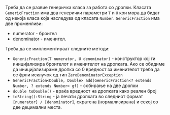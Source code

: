Треба да се развие генеричка класа за работа со дропки. Класата `GenericFraction` има два генерички параметри `T` и `U` кои мора да бидат од некоја класа која наследува од класата `Number`. `GenericFraction` има две променливи:

- numerator - броител
- denominator - именител.

Треба да се имплементираат следните методи:

- `GenericFraction(T numerator, U denominator)` - конструктор кој ги иницијализира броителот и именителот на дропката. Ако се обидиме да иницијализираме дропка со 0 вредност за именителот треба да се фрли исклучок од тип `ZeroDenominatorException` 	
- `GenericFraction<Double, Double> add(GenericFraction<? extends Number, ? extends Number> gf)` - собирање на две дропки
- `double toDouble()` - враќа вредност на дропката како реален број
- `toString():String` - ја печати дропката во следниот формат `[numerator] / [denominator]`, скратена (нормализирана) и секој со две децимални места.
